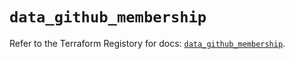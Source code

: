 # `data_github_membership`

Refer to the Terraform Registory for docs: [`data_github_membership`](https://registry.terraform.io/providers/integrations/github/5.38.0/docs/data-sources/membership).
